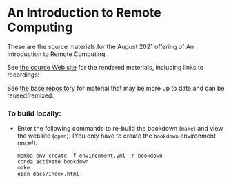 # An Introduction to Remote Computing

These are the source materials for the August 2021 offering of An
Introduction to Remote Computing.

See
[the course Web site](https://ngs-docs.github.io/2021-august-remote-computing)
for the rendered materials, including links to recordings!

See
[the base repository](https://github.com/ngs-docs/remote-computing-base)
for material that may be more up to date and can be reused/remixed.

### To build locally:

- Enter the following commands to re-build the bookdown (`make`) and view the website (`open`). (You only have to create the `bookdown` environment once!):
   ```
   mamba env create -f environment.yml -n bookdown
   conda activate bookdown
   make
   open docs/index.html
   ```
